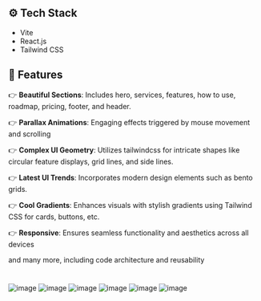 
## <a name="tech-stack">⚙️ Tech Stack</a>

- Vite
- React.js
- Tailwind CSS

## <a name="features">🔋 Features</a>

👉 **Beautiful Sections**: Includes hero, services, features, how to use, roadmap, pricing, footer, and header.

👉 **Parallax Animations**: Engaging effects triggered by mouse movement and scrolling

👉 **Complex UI Geometry**: Utilizes tailwindcss for intricate shapes like circular feature displays, grid lines, and side lines.

👉 **Latest UI Trends**: Incorporates modern design elements such as bento grids.

👉 **Cool Gradients**: Enhances visuals with stylish gradients using Tailwind CSS for cards, buttons, etc.

👉 **Responsive**: Ensures seamless functionality and aesthetics across all devices

and many more, including code architecture and reusability


#
![image](https://github.com/Prekshah30/UI-for-AI-products/assets/132327440/6610cd49-7154-4f2d-b93a-d3df22376688)
![image](https://github.com/Prekshah30/UI-for-AI-products/assets/132327440/f9ff72bd-cb86-48b3-9b62-52ab34884020)
![image](https://github.com/Prekshah30/UI-for-AI-products/assets/132327440/855aa549-dcef-4720-acdf-dd600584805e)
![image](https://github.com/Prekshah30/UI-for-AI-products/assets/132327440/6a3a4e7c-8481-4f52-b85a-9d8d20e090f6)
![image](https://github.com/Prekshah30/UI-for-AI-products/assets/132327440/e46c2b80-9310-4b2e-bdc9-e16386222645)
![image](https://github.com/Prekshah30/UI-for-AI-products/assets/132327440/9d84ce8b-4723-40ea-afab-6676a7a0f15a)





